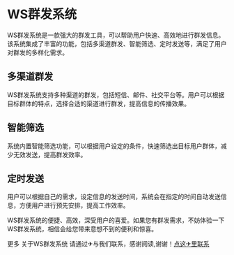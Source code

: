 # WS群发系统

WS群发系统是一款强大的群发工具，可以帮助用户快速、高效地进行群发信息。该系统集成了丰富的功能，包括多渠道群发、智能筛选、定时发送等，满足了用户对群发的多样化需求。

## 多渠道群发
WS群发系统支持多种渠道的群发，包括短信、邮件、社交平台等。用户可以根据目标群体的特点，选择合适的渠道进行群发，提高信息的传播效果。

## 智能筛选
系统内置智能筛选功能，可以根据用户设定的条件，快速筛选出目标用户群体，减少无效发送，提高群发效率。

## 定时发送
用户可以根据自己的需求，设定信息的发送时间，系统会在指定的时间自动发送信息，方便用户进行预先安排，提高工作效率。

WS群发系统的便捷、高效，深受用户的喜爱。如果您有群发需求，不妨体验一下WS群发系统，相信会给您带来意想不到的便利和惊喜。

更多 关于WS群发系统 请通过✈与我们联系，感谢阅读,谢谢！[点这✈里联系](https://www.k02.cc)